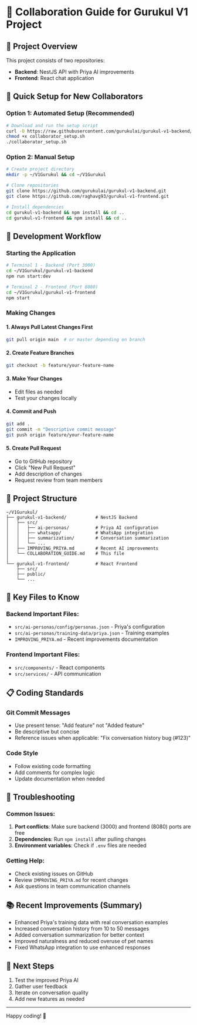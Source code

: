 # 👥 Collaboration Guide for Gurukul V1 Project

## 🎯 Project Overview
This project consists of two repositories:
- **Backend**: NestJS API with Priya AI improvements
- **Frontend**: React chat application

## 🚀 Quick Setup for New Collaborators

### Option 1: Automated Setup (Recommended)
```bash
# Download and run the setup script
curl -O https://raw.githubusercontent.com/gurukulai/gurukul-v1-backend/main/collaborator_setup.sh
chmod +x collaborator_setup.sh
./collaborator_setup.sh
```

### Option 2: Manual Setup
```bash
# Create project directory
mkdir -p ~/V1Gurukul && cd ~/V1Gurukul

# Clone repositories
git clone https://github.com/gurukulai/gurukul-v1-backend.git
git clone https://github.com/raghavg93/gurukul-v1-frontend.git

# Install dependencies
cd gurukul-v1-backend && npm install && cd ..
cd gurukul-v1-frontend && npm install && cd ..
```

## 🔄 Development Workflow

### Starting the Application
```bash
# Terminal 1 - Backend (Port 3000)
cd ~/V1Gurukul/gurukul-v1-backend
npm run start:dev

# Terminal 2 - Frontend (Port 8080)
cd ~/V1Gurukul/gurukul-v1-frontend
npm start
```

### Making Changes

#### 1. Always Pull Latest Changes First
```bash
git pull origin main  # or master depending on branch
```

#### 2. Create Feature Branches
```bash
git checkout -b feature/your-feature-name
```

#### 3. Make Your Changes
- Edit files as needed
- Test your changes locally

#### 4. Commit and Push
```bash
git add .
git commit -m "Descriptive commit message"
git push origin feature/your-feature-name
```

#### 5. Create Pull Request
- Go to GitHub repository
- Click "New Pull Request"
- Add description of changes
- Request review from team members

## 📁 Project Structure

```
~/V1Gurukul/
├── gurukul-v1-backend/           # NestJS Backend
│   ├── src/
│   │   ├── ai-personas/          # Priya AI configuration
│   │   ├── whatsapp/             # WhatsApp integration
│   │   ├── summarization/        # Conversation summarization
│   │   └── ...
│   ├── IMPROVING_PRIYA.md        # Recent AI improvements
│   └── COLLABORATION_GUIDE.md    # This file
│
└── gurukul-v1-frontend/          # React Frontend
    ├── src/
    ├── public/
    └── ...
```

## 🔧 Key Files to Know

### Backend Important Files:
- `src/ai-personas/config/personas.json` - Priya's configuration
- `src/ai-personas/training-data/priya.json` - Training examples
- `IMPROVING_PRIYA.md` - Recent improvements documentation

### Frontend Important Files:
- `src/components/` - React components
- `src/services/` - API communication

## 📋 Coding Standards

### Git Commit Messages
- Use present tense: "Add feature" not "Added feature"
- Be descriptive but concise
- Reference issues when applicable: "Fix conversation history bug (#123)"

### Code Style
- Follow existing code formatting
- Add comments for complex logic
- Update documentation when needed

## 🐛 Troubleshooting

### Common Issues:
1. **Port conflicts**: Make sure backend (3000) and frontend (8080) ports are free
2. **Dependencies**: Run `npm install` after pulling changes
3. **Environment variables**: Check if `.env` files are needed

### Getting Help:
- Check existing issues on GitHub
- Review `IMPROVING_PRIYA.md` for recent changes
- Ask questions in team communication channels

## 📚 Recent Improvements (Summary)
- Enhanced Priya's training data with real conversation examples
- Increased conversation history from 10 to 50 messages
- Added conversation summarization for better context
- Improved naturalness and reduced overuse of pet names
- Fixed WhatsApp integration to use enhanced responses

## 🎯 Next Steps
1. Test the improved Priya AI
2. Gather user feedback
3. Iterate on conversation quality
4. Add new features as needed

---
Happy coding! 🚀 